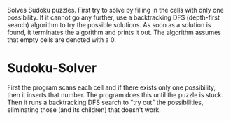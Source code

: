 Solves Sudoku puzzles.
First try to solve by filling in the cells with only one possibility.
If it cannot go any further, use a backtracking DFS (depth-first search)
algorithm to try the possible solutions. As soon as a solution is found,
it terminates the algorithm and prints it out.
The algorithm assumes that empty cells are denoted with a 0.



# Sudoku-Solver
First the program scans each cell and if there exists only one possibility, then it inserts that number.  The program does this until the puzzle is stuck. Then it runs a backtracking DFS search to "try out" the possibilities, eliminating those (and its children) that doesn't work.
